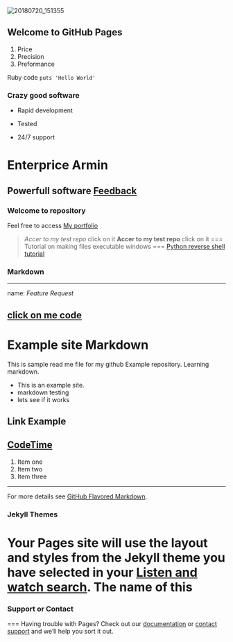 ![20180720_151355](https://user-images.githubusercontent.com/40921746/43052870-5e00882c-8df7-11e8-8802-21e1ba07e130.jpg)
## Welcome to GitHub Pages
1. Price
2. Precision
3. Preformance

Ruby code `puts 'Hello World'`

### Crazy good software
* Rapid development
+ Tested
- 24/7 support

Enterprice Armin
================
Powerfull software [Feedback](https://google.com)
------------------
### Welcome to repository

Feel free to access [My portfolio](http://armin2pa.github.io/test-repo/)
> *Accer to my test repo* click on it
> **Accer to my test repo** click on it
===
Tutorial on making files executable windows
===
[ Python reverse shell tutorial ](http://youtu.be/fOMpQz1ryXQ)

### Markdown
---
name: *Feature Request*

[ click on me code ](https://github.com/armin2pa/armin/blob/master/awscode)
---

# Example site Markdown

This is sample read me file for my github Example repository. Learning markdown.

* This is an example site.
* markdown testing
* lets see if it works

## Link Example

[CodeTime](http://www.codetime.io)
---
1. Item one
2. Item two
3. Item three


---
For more details see [GitHub Flavored Markdown](https://guides.github.com/features/mastering-markdown/).

### Jekyll Themes

Your Pages site will use the layout and styles from the Jekyll theme you have selected in your [Listen and watch search](https://youtube.com). The name of this 
===
### Support or Contact
===
Having trouble with Pages? Check out our [documentation](https://help.github.com/categories/github-pages-basics/) or [contact support](https://github.com/contact) and we’ll help you sort it out.
